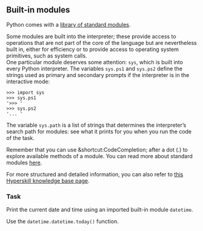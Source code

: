 ## Built-in modules

Python comes with a [library of standard modules](https://docs.python.org/3/library/). 

Some modules are built into the interpreter; these provide access to operations that are 
not part of the core of the language but are nevertheless built in, either for efficiency 
or to provide access to operating system primitives, such as system calls.  
One particular module deserves some attention: `sys`, which is built into every Python 
interpreter. The variables `sys.ps1` and `sys.ps2` define the strings used as primary and 
secondary prompts if the interpreter is in the interactive mode:

```text
>>> import sys
>>> sys.ps1
'>>> '
>>> sys.ps2
'... '
```

The variable `sys.path` is a list of strings that determines the interpreter’s search path 
for modules: see what it prints for you when you run the code of the task.

Remember that you can use &shortcut:CodeCompletion; after a dot (.) to explore available 
methods of a module. You can read more about standard modules <a href="https://docs.python.org/3/tutorial/modules.html#standard-modules">here</a>.

For more structured and detailed information, you can also refer to [this Hyperskill knowledge base page](https://hyperskill.org/learn/step/6019#built-in-modules?utm_source=jba&utm_medium=jba_courses_links).  

### Task
Print the current date and time using an imported built-in module `datetime`.  

<div class='hint'>Use the <code>datetime.datetime.today()</code> function.</div>

